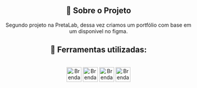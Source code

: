 



<div style="display: inline_block" align = "center"><br>

## 📌 Sobre o Projeto

Segundo projeto na PretaLab, dessa vez criamos um portfólio com base em um disponivel no figma. 






## 📌 Ferramentas utilizadas:

<div><br>

 
  <img align="center" alt="Brenda-GitHub" height="40" width="40" src="https://cdn-icons-png.flaticon.com/512/25/25231.png" />
  <img align="center" alt="Brenda-HTML" height="40" width="40" src="https://cdn-icons-png.flaticon.com/512/1532/1532556.png" />
  <img align="center" alt="Brenda-CSS" height="40" width="40" src="https://cdn-icons-png.flaticon.com/512/732/732190.png" />
  <img align="center" alt="Brenda VsCode " height="40" width="40" src="https://cdn.icon-icons.com/icons2/2107/PNG/512/file_type_vscode_icon_130084.png" />

  </div>
